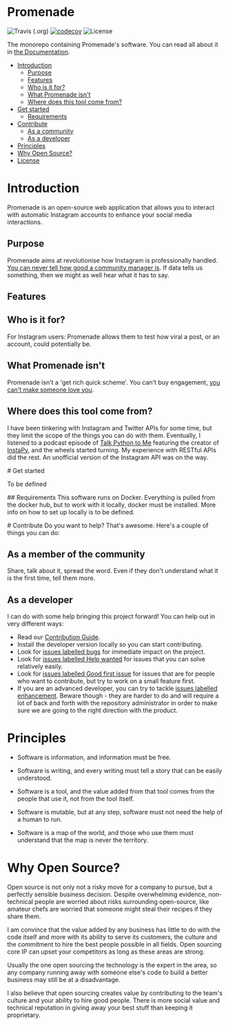 # Promenade
![Travis (.org)](https://img.shields.io/travis/ohduran/Promenade.svg)
[![codecov](https://codecov.io/gh/ohduran/Promenade/branch/dev/graph/badge.svg)](https://codecov.io/gh/ohduran/Promenade)
![License](https://img.shields.io/badge/license-GPLv3-blue.svg)


The monorepo containing Promenade's software. You can read all about it in [the Documentation](https://promenade.readthedocs.io/en/latest/).

* [Introduction](#introduction)
  * [Purpose](#purpose)
  * [Features](#features)
  * [Who is it for?](#who-is-it-for)
  * [What Promenade isn't](#what-promenade-isnt)
  * [Where does this tool come from?](#where-does-this-tool-come-from)
* [Get started](#get-started)
  * [Requirements](#requirements)
* [Contribute](#contribute)
  * [As a community](#as-a-community)
  * [As a developer](#as-a-developer)
* [Principles](#principles)
* [Why Open Source?](#why-open-source)
* [License](#license)

# Introduction

Promenade is an open-source web application that allows you to interact with automatic Instagram accounts to enhance your social media interactions.


## Purpose
Promenade aims at revolutionise how Instagram is professionally handled. [You can never tell how good a community manager is](http://paulgraham.com/taste.html). If data tells us something, then we might as well hear what it has to say.

## Features

## Who is it for?
For Instagram users: Promenade allows them to test how viral a post, or an account, could potentially be.

## What Promenade isn't
Promenade isn't a 'get rich quick scheme'. You can't buy engagement, [you can't make someone love you](https://www.youtube.com/watch?v=KfWWIZ-q00U).

## Where does this tool come from?
I have been tinkering with Instagram and Twitter APIs for some time, but they limit the scope of the things you can do with them. Eventually, I listened to a podcast episode of [Talk Python to Me](https://talkpython.fm/episodes/show/142/automating-the-web-with-selenium-and-instapy) featuring the creator of [InstaPy](https://github.com/timgrossmann/InstaPy), and the wheels started turning. My experience with RESTful APIs did the rest. An unofficial version of the Instagram API was on the way.

# Get started

To be defined

## Requirements
This software runs on Docker. Everything is pulled from the docker hub, but to work with it locally, docker must be installed. More info on how to set up locally is to be defined.

# Contribute
Do you want to help? That's awesome. Here's a couple of things you can do:

## As a member of the community
Share, talk about it, spread the word. Even if they don't understand what it is the first time, tell them more.

## As a developer
I can do with some help bringing this project forward! You can help out in very different ways:

* Read our [Contribution Guide](/CONTRIBUTING.md).
* Install the developer version locally so you can start contributing.
* Look for [issues labelled bugs](https://github.com/ohduran/Promenade/labels/bug) for immediate impact on the project.
* Look for [issues labelled Help wanted](https://github.com/ohduran/Promenade/labels/help%20wanted) for issues that you can solve relatively easily.
* Look for [issues labelled Good first issue](https://github.com/ohduran/Promenade/labels/good%20first%20issue) for issues that are for people who want to contribute, but try to work on a small feature first.
* If you are an advanced developer, you can try to tackle [issues labelled enhancement](https://github.com/ohduran/Promenade/labels/enhancement). Beware though - they are harder to do and will require a lot of back and forth with the repository administrator in order to make sure we are going to the right direction with the product.

# Principles

* Software is information, and information must be free.

* Software is writing, and every writing must tell a story that can be easily understood.

* Software is a tool, and the value added from that tool comes from the people that use it, not from the tool itself.

* Software is mutable, but at any step, software must not need the help of a human to run.

* Software is a map of the world, and those who use them must understand that the map is never the territory.


# Why Open Source?

Open source is not only not a risky move for a company to pursue, but a perfectly sensible business decision. Despite overwhelming evidence, non-technical people are worried about risks surrounding open-source, like amateur chefs are worried that someone might steal their recipes if they share them.

I am convince that the value added by any business has little to do with the code itself and more with its ability to serve its customers, the culture and the commitment to hire the best people possible in all fields. Open sourcing core IP can upset your competitors as long as these areas are strong.

Usually the one open sourcing the technology is the expert in the area, so any company running away with someone else's code to build a better business may still be at a disadvantage.

I also believe that open sourcing creates value by contributing to the team's culture and your ability to hire good people. There is more social value and technical reputation in giving away your best stuff than keeping it proprietary.
